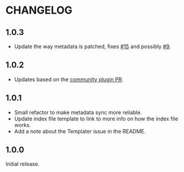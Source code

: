 # CHANGELOG

## 1.0.3

- Update the way metadata is patched, fixes [#15](https://github.com/kevboh/longform/issues/15) and possibly [#9](https://github.com/kevboh/longform/issues/9).

## 1.0.2

- Updates based on the [community plugin PR](https://github.com/obsidianmd/obsidian-releases/pull/400).

## 1.0.1

- Small refactor to make metadata sync more reliable.
- Update index file template to link to more info on how the index file works.
- Add a note about the Templater issue in the README.

## 1.0.0

Initial release.
